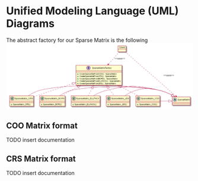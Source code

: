 # Unified Modeling Language (UML) Diagrams

The abstract factory for our Sparse Matrix is the following
![](images/factory.png) 
## COO Matrix format

TODO insert documentation

## CRS Matrix format

TODO insert documentation